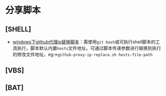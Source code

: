 # 分享脚本

## [SHELL]
  * [windows下github代理ip替换脚本](./shell/github-proxy-ip-replace.sh)：需使用`git bash`或可执行shell脚本的工具执行，脚本默认内置`hosts`文件地址，可通过脚本传递参数进行替换到执行的修改文件地址，eg->`github-proxy-ip-replace.sh hosts-file-path`
## [VBS]
## [BAT]
